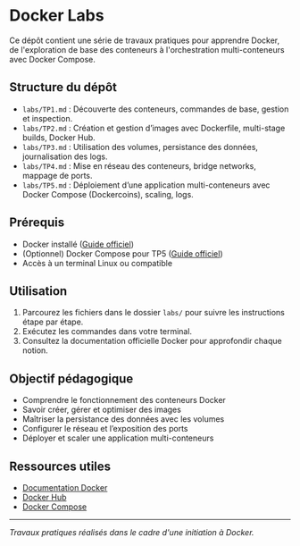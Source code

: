 # Docker Labs

Ce dépôt contient une série de travaux pratiques pour apprendre Docker, de l'exploration de base des conteneurs à l'orchestration multi-conteneurs avec Docker Compose.

## Structure du dépôt

- `labs/TP1.md` : Découverte des conteneurs, commandes de base, gestion et inspection.
- `labs/TP2.md` : Création et gestion d’images avec Dockerfile, multi-stage builds, Docker Hub.
- `labs/TP3.md` : Utilisation des volumes, persistance des données, journalisation des logs.
- `labs/TP4.md` : Mise en réseau des conteneurs, bridge networks, mappage de ports.
- `labs/TP5.md` : Déploiement d’une application multi-conteneurs avec Docker Compose (Dockercoins), scaling, logs.

## Prérequis

- Docker installé ([Guide officiel](https://docs.docker.com/get-docker/))
- (Optionnel) Docker Compose pour TP5 ([Guide officiel](https://docs.docker.com/compose/install/))
- Accès à un terminal Linux ou compatible

## Utilisation

1. Parcourez les fichiers dans le dossier `labs/` pour suivre les instructions étape par étape.
2. Exécutez les commandes dans votre terminal.
3. Consultez la documentation officielle Docker pour approfondir chaque notion.

## Objectif pédagogique

- Comprendre le fonctionnement des conteneurs Docker
- Savoir créer, gérer et optimiser des images
- Maîtriser la persistance des données avec les volumes
- Configurer le réseau et l’exposition des ports
- Déployer et scaler une application multi-conteneurs

## Ressources utiles

- [Documentation Docker](https://docs.docker.com/)
- [Docker Hub](https://hub.docker.com/)
- [Docker Compose](https://docs.docker.com/compose/)

---

*Travaux pratiques réalisés dans le cadre d'une initiation à Docker.*